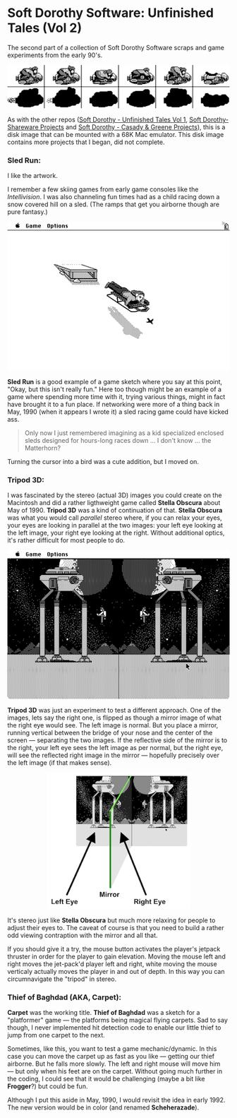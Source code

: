 # Soft Dorothy Software: Unfinished Tales (Vol 2)

The second part of a collection of Soft Dorothy Software scraps and game experiments from the early 90's.

<p align="center">
<img width="790" src="https://github.com/EngineersNeedArt/SoftDorothy-UnfinishedTales-Vol2/blob/e77691e5670900cde1b0218b171f294e7e7df587/Images/AirBikesSprites.png">
</p>

As with the other repos (<a href="https://github.com/EngineersNeedArt/SoftDorothy-UnfinishedTales-Vol1">Soft Dorothy - Unfinished Tales Vol 1</a>, <a href="https://github.com/EngineersNeedArt/SoftDorothy-SharewareProjects">Soft Dorothy-Shareware Projects</a> and <a href="https://github.com/EngineersNeedArt/SoftDorothy-CasadyGreeneProjects">Soft Dorothy - Casady & Greene Projects</a>), this is a disk image that can be mounted with a 68K Mac emulator. This disk image contains more projects that I began, did not complete.

### Sled Run:

I like the artwork.

I remember a few skiing games from early game consoles like the *Intellivision*. I was also channeling fun times had as a child racing down a snow covered hill on a sled. (The ramps that get you airborne though are pure fantasy.)

<p align="center">
<img width="512" src="https://github.com/EngineersNeedArt/SoftDorothy-UnfinishedTales-Vol2/blob/eb26720ae4c74bdb5af6b62882a60d8eb81597d4/Images/SledRun.png">
</p>

**Sled Run** is a good example of a game sketch where you say at this point, "Okay, but this isn't really fun." Here too though might be an example of a game where spending more time with it, trying various things, might in fact have brought it to a fun place. If networking were more of a thing back in May, 1990 (when it appears I wrote it) a sled racing game could have kicked ass.

> Only now I just remembered imagining as a kid specialized enclosed sleds designed for hours-long races down ... I don't know ... the Matterhorn? 

Turning the cursor into a bird was a cute addition, but I moved on.

### Tripod 3D:

I was fascinated by the stereo (actual 3D) images you could create on the Macintosh and did a rather ligthweight game called **Stella Obscura** about May of 1990. **Tripod 3D** was a kind of continuation of that. **Stella Obscura** was what you would call *parallel* stereo where, if you can relax your eyes, your eyes are looking in parallel at the two images: your left eye looking at the left image, your right eye looking at the right. Without additional optics, it's rather difficult for most people to do.

<p align="center">
<img width="512" src="https://github.com/EngineersNeedArt/SoftDorothy-UnfinishedTales-Vol2/blob/4c648fe242019ee73eac530abf11b176b9a75517/Images/Tripod3D.png">
</p>

**Tripod 3D** was just an experiment to test a different approach. One of the images, lets say the right one, is flipped as though a mirror image of what the right eye would see. The left image is normal. But you place a mirror, running vertical between the bridge of your nose and the center of the screen — separating the two images. If the reflective side of the mirror is to the right, your left eye sees the left image as per normal, but the right eye, will see the reflected right image in the mirror — hopefully precisely over the left image (if that makes sense).

<p align="center">
<img width="325" src="https://github.com/EngineersNeedArt/SoftDorothy-UnfinishedTales-Vol2/blob/f0f666749cc47a2e6d7ad793522bb36c1192fd18/Images/StereoDiagram.png">
</p>

It's stereo just like **Stella Obscura** but much more relaxing for people to adjust their eyes to. The caveat of course is that you need to build a rather odd viewing contraption with the mirror and all that.

If you should give it a try, the mouse button activates the player's jetpack thruster in order for the player to gain elevation. Moving the mouse left and right moves the jet-pack'd player left and right, white moving the mouse verticaly actually moves the player in and out of depth. In this way you can circumnavigate the "tripod" in stereo.

### Thief of Baghdad (AKA, Carpet):

**Carpet** was the working title. **Thief of Baghdad** was a sketch for a "platformer" game — the platforms being magical flying carpets. Sad to say though, I never implemented hit detection code to enable our little thief to jump from one carpet to the next.

Sometimes, like this, you want to test a game mechanic/dynamic. In this case you can move the carpet up as fast as you like — getting our thief airborne. But he falls more slowly. The left and right mouse will move him — but only when his feet are on the carpet. Without going much further in the coding, I could see that it would be challenging (maybe a bit like **Frogger**?) but could be fun.

Although I put this aside in May, 1990, I would revisit the idea in early 1992. The new version would be in color (and renamed **Scheherazade**).

